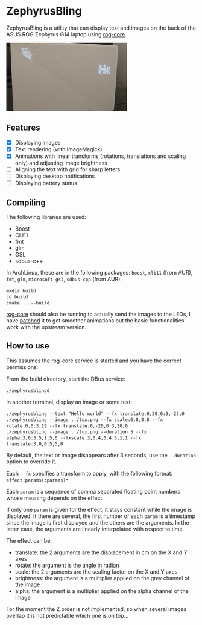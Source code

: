 # ZephyrusBling

ZephyrusBling is a utility that can display text and images on the back of the
ASUS ROG Zephyrus G14 laptop using [rog-core](https://github.com/flukejones/rog-core).

![](example.gif)

## Features

- [X] Displaying images
- [X] Text rendering (with ImageMagick)
- [X] Animations with linear transforms (rotations, translations and scaling only) and adjusting image brightness
- [ ] Aligning the text with grid for sharp letters
- [ ] Displaying desktop notifications
- [ ] Displaying battery status

## Compiling

The following libraries are used:
- Boost
- CLI11
- fmt
- glm
- GSL
- sdbus-c++

In ArchLinux, these are in the following packages: `boost`, `cli11` (from AUR), `fmt`,
`glm`, `microsoft-gsl`, `sdbus-cpp` (from AUR).

```
mkdir build
cd build
cmake .. --build
```

[rog-core](https://github.com/flukejones/rog-core) should also be running to actually
send the images to the LEDs, I have [patched](https://github.com/Meumeu/rog-core/tree/animatrix-smooth)
it to get smoother animations but the basic functionalities work with the upstream version.

## How to use

This assumes the rog-core service is started and you have the correct permissions.

From the build directory, start the DBus service:
```
./zephyrusblingd
```

In another terminal, display an image or some text:
```
./zephyrusbling --text "Hello world" --fx translate:0,20,0:3,-25,0
./zephyrusbling --image ../tux.png --fx scale:0.8,0.8 --fx rotate:0,0:3,19 --fx translate:0,-20,0:3,20,0
./zephyrusbling --image ../tux.png --duration 5 --fx alpha:3,0:3.5,1:5,0 --fxscale:3,0.4,0.4:5,1,1 --fx translate:3,0,0:5,5,0
```

By default, the text or image disappears after 3 seconds, use the `--duration`
option to override it.

Each `--fx` specifies a transform to apply, with the following format: `effect:params(:params)*`

Each `param` is a sequence of comma separated floating point numbers whose
meaning depends on the effect.

If only one `param` is given for the effect, it stays constant while the image
is displayed. If there are several, the first number of each `param` is a timestamp
since the image is first displayed and the others are the arguments. In the latter
case, the arguments are linearly interpolated with respect to time.

The effect can be:
- translate: the 2 arguments are the displacement in cm on the X and Y axes
- rotate: the argument is the angle in radian
- scale: the 2 arguments are the scaling factor on the X and Y axes
- brightness: the argument is a multiplier applied on the grey channel of the image
- alpha: the argument is a multiplier applied on the alpha channel of the image

For the moment the Z order is not implemented, so when several images overlap it
is not predictable which one is on top...
